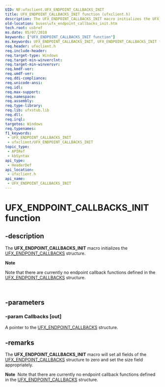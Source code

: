 ```yaml
---
UID: NF:ufxclient.UFX_ENDPOINT_CALLBACKS_INIT
title: UFX_ENDPOINT_CALLBACKS_INIT function (ufxclient.h)
description: The UFX_ENDPOINT_CALLBACKS_INIT macro initializes the UFX_ENDPOINT_CALLBACKS structure.
old-location: buses\ufx_endpoint_callbacks_init.htm
tech.root: usbref
ms.date: 05/07/2018
keywords: ["UFX_ENDPOINT_CALLBACKS_INIT function"]
ms.keywords: UFX_ENDPOINT_CALLBACKS_INIT, UFX_ENDPOINT_CALLBACKS_INIT function [Buses], buses.ufx_endpoint_callbacks_init, ufxclient/UFX_ENDPOINT_CALLBACKS_INIT
req.header: ufxclient.h
req.include-header: 
req.target-type: Windows
req.target-min-winverclnt: 
req.target-min-winversvr: 
req.kmdf-ver: 
req.umdf-ver: 
req.ddi-compliance: 
req.unicode-ansi: 
req.idl: 
req.max-support: 
req.namespace: 
req.assembly: 
req.type-library: 
req.lib: ufxstub.lib
req.dll: 
req.irql: 
targetos: Windows
req.typenames: 
f1_keywords:
 - UFX_ENDPOINT_CALLBACKS_INIT
 - ufxclient/UFX_ENDPOINT_CALLBACKS_INIT
topic_type:
 - APIRef
 - kbSyntax
api_type:
 - HeaderDef
api_location:
 - ufxclient.h
api_name:
 - UFX_ENDPOINT_CALLBACKS_INIT
---
```


# UFX_ENDPOINT_CALLBACKS_INIT function


## -description

The <b>UFX_ENDPOINT_CALLBACKS_INIT</b> macro initializes the <a href="/windows-hardware/drivers/ddi/ufxclient/ns-ufxclient-_ufx_endpoint_callbacks">UFX_ENDPOINT_CALLBACKS</a> structure.<div class="alert"><b>Note</b>  <p class="note">Note that there are currently no endpoint callback functions defined in the <a href="/windows-hardware/drivers/ddi/ufxclient/ns-ufxclient-_ufx_endpoint_callbacks">UFX_ENDPOINT_CALLBACKS</a> structure. 

</div>
<div> </div>

## -parameters

### -param Callbacks [out]


A pointer to the <a href="/windows-hardware/drivers/ddi/ufxclient/ns-ufxclient-_ufx_endpoint_callbacks">UFX_ENDPOINT_CALLBACKS</a> structure.

## -remarks

The <b>UFX_ENDPOINT_CALLBACKS_INIT</b> macro will set all fields of the <a href="/windows-hardware/drivers/ddi/ufxclient/ns-ufxclient-_ufx_endpoint_callbacks">UFX_ENDPOINT_CALLBACKS</a> structure to zero and set the size field appropriately.

<div class="alert"><b>Note</b>  Note that there are currently no endpoint callback functions defined in the <a href="/windows-hardware/drivers/ddi/ufxclient/ns-ufxclient-_ufx_endpoint_callbacks">UFX_ENDPOINT_CALLBACKS</a> structure. </div>
<div> </div>

